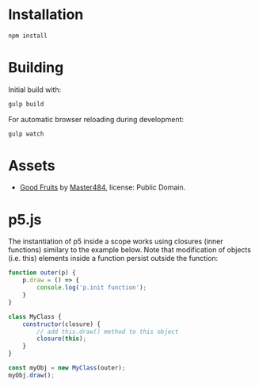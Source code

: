 # Installation
```bash
npm install
```

# Building
Initial build with:

```bash
gulp build
```

For automatic browser reloading during development:

```bash
gulp watch
```

# Assets
- [Good Fruits] by [Master484], license: Public Domain.

[Good Fruits]: https://opengameart.org/content/good-fruits-m484-games
[Master484]: https://m484games.ucoz.com/

# p5.js
The instantiation of p5 inside a scope works using closures (inner functions) similary to the example below. Note that modification of objects (i.e. this) elements inside a function persist outside the function:

```javascript
function outer(p) {
    p.draw = () => {
        console.log('p.init function');
    }
}

class MyClass {
    constructor(closure) {
        // add this.draw() method to this object
        closure(this);
    }
}

const myObj = new MyClass(outer);
myObj.draw();
```
